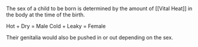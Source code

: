 The sex of a child to be born is determined by the amount of [[Vital Heat]] in the body at the time of the birth. 

Hot + Dry = Male 
Cold + Leaky = Female

Their genitalia would also be pushed in or out depending on the sex.
